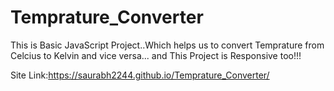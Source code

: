 # Temprature_Converter

This is Basic JavaScript Project..Which helps us to convert Temprature from Celcius to Kelvin and vice versa...
and This Project is Responsive too!!!

Site Link:https://saurabh2244.github.io/Temprature_Converter/
